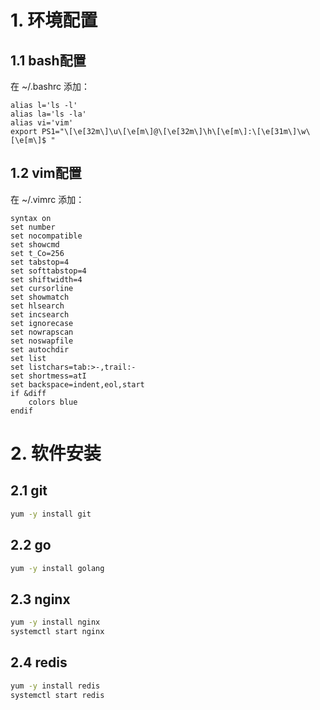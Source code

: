 # 1. 环境配置

## 1.1 bash配置

在 ~/.bashrc 添加：

```
alias l='ls -l'
alias la='ls -la'
alias vi='vim'
export PS1="\[\e[32m\]\u\[\e[m\]@\[\e[32m\]\h\[\e[m\]:\[\e[31m\]\w\[\e[m\]$ "
```

## 1.2 vim配置

在 ~/.vimrc 添加：

```
syntax on
set number
set nocompatible
set showcmd
set t_Co=256
set tabstop=4
set softtabstop=4
set shiftwidth=4
set cursorline
set showmatch
set hlsearch
set incsearch
set ignorecase
set nowrapscan
set noswapfile
set autochdir
set list
set listchars=tab:>-,trail:-
set shortmess=atI
set backspace=indent,eol,start
if &diff
    colors blue
endif
```

# 2. 软件安装

## 2.1 git

```bash
yum -y install git
```

## 2.2 go

```bash
yum -y install golang
```

## 2.3 nginx

```bash
yum -y install nginx
systemctl start nginx
```

## 2.4 redis

```bash
yum -y install redis
systemctl start redis
```

